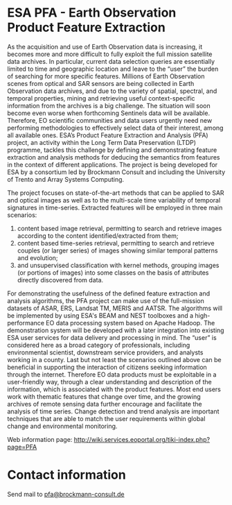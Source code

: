 ESA PFA - Earth Observation Product Feature Extraction
=======

As the acquisition and use of Earth Observation data is increasing, it becomes more and more difficult to fully exploit the full mission satellite data archives. In particular, current data selection queries are essentially limited to time and geographic location and leave to the “user” the burden of searching for more specific features. 
Millions of Earth Observation scenes from optical and SAR sensors are being collected in Earth Observation data archives, and due to the variety of spatial, spectral, and temporal properties, mining and retrieving useful context-specific information from the archives is a big challenge. The situation will soon become even worse when forthcoming Sentinels data will be available. Therefore, EO scientific communities and data users urgently need new performing methodologies to effectively select data of their interest, among all available ones.
ESA’s Product Feature Extraction and Analysis (PFA) project, an activity within the Long Term Data Preservation (LTDP) programme, tackles this challenge by defining and demonstrating feature extraction and analysis methods for deducing the semantics from features in the context of different applications.
The project is being developed for ESA by a consortium led by Brockmann Consult and including the University of Trento and Array Systems Computing.

The project focuses on state-of-the-art methods that can be applied to SAR and optical images as well as to the multi-scale time variability of temporal signatures in time-series. Extracted features will be employed in three main scenarios: 
1.  content based image retrieval, permitting to search and retrieve images according to the content identified/extracted from them;
2.	content based time-series retrieval, permitting to search and retrieve couples (or larger series) of images showing similar temporal patterns and evolution;
3.	and unsupervised classification with kernel methods, grouping images (or portions of images) into some classes on the basis of attributes directly discovered from data.

For demonstrating the usefulness of the defined feature extraction and analysis algorithms, the PFA project can make use of the full-mission datasets of ASAR, ERS, Landsat TM, MERIS and AATSR. The algorithms will be implemented by using ESA's BEAM and NEST toolboxes and a high-performance EO data processing system based on Apache Hadoop. The demonstration system will be developed with a later integration into existing ESA user services for data delivery and processing in mind.
The “user” is considered here as a broad category of professionals, including environmental scientist, downstream service providers, and analysts working in a county. Last but not least the scenarios outlined above can be beneficial in supporting the interaction of citizens seeking information through the internet. Therefore EO data products must be exploitable in a user-friendly way, through a clear understanding and description of the information, which is associated with the product features. Most end users work with thematic features that change over time, and the growing archives of remote sensing data further encourage and facilitate the analysis of time series. Change detection and trend analysis are important techniques that are able to match the user requirements within global change and environmental monitoring.

Web information page: http://wiki.services.eoportal.org/tiki-index.php?page=PFA


Contact information
===================

Send mail to pfa@brockmann-consult.de
